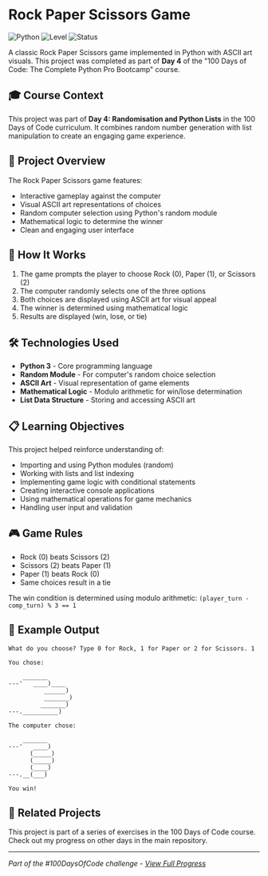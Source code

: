 # Rock Paper Scissors Game

![Python](https://img.shields.io/badge/Python-3-blue?style=for-the-badge)
![Level](https://img.shields.io/badge/Level-Beginner-green?style=for-the-badge)
![Status](https://img.shields.io/badge/Status-Complete-brightgreen?style=for-the-badge)

A classic Rock Paper Scissors game implemented in Python with ASCII art visuals. This project was completed as part of **Day 4** of the "100 Days of Code: The Complete Python Pro Bootcamp" course.

## 🎓 Course Context

This project was part of **Day 4: Randomisation and Python Lists** in the 100 Days of Code curriculum. It combines random number generation with list manipulation to create an engaging game experience.

## 🎯 Project Overview

The Rock Paper Scissors game features:
- Interactive gameplay against the computer
- Visual ASCII art representations of choices
- Random computer selection using Python's random module
- Mathematical logic to determine the winner
- Clean and engaging user interface

## 🚀 How It Works

1. The game prompts the player to choose Rock (0), Paper (1), or Scissors (2)
2. The computer randomly selects one of the three options
3. Both choices are displayed using ASCII art for visual appeal
4. The winner is determined using mathematical logic
5. Results are displayed (win, lose, or tie)

## 🛠️ Technologies Used

- **Python 3** - Core programming language
- **Random Module** - For computer's random choice selection
- **ASCII Art** - Visual representation of game elements
- **Mathematical Logic** - Modulo arithmetic for win/lose determination
- **List Data Structure** - Storing and accessing ASCII art

## 📋 Learning Objectives

This project helped reinforce understanding of:
- Importing and using Python modules (random)
- Working with lists and list indexing
- Implementing game logic with conditional statements
- Creating interactive console applications
- Using mathematical operations for game mechanics
- Handling user input and validation

## 🎮 Game Rules

- Rock (0) beats Scissors (2)
- Scissors (2) beats Paper (1) 
- Paper (1) beats Rock (0)
- Same choices result in a tie

The win condition is determined using modulo arithmetic: `(player_turn - comp_turn) % 3 == 1`

## 📝 Example Output

```
What do you choose? Type 0 for Rock, 1 for Paper or 2 for Scissors. 1

You chose:

    _______
---'   ____)____
          ______)
          _______)
         _______)
---.__________)

The computer chose:

    _______
---'   ____)
      (_____)
      (_____)
      (____)
---.__(___)

You win!
```

## 🔄 Related Projects

This project is part of a series of exercises in the 100 Days of Code course. Check out my progress on other days in the main repository.

---

*Part of the #100DaysOfCode challenge - [View Full Progress](https://github.com/evncosta/100-Days-of-Code)*
